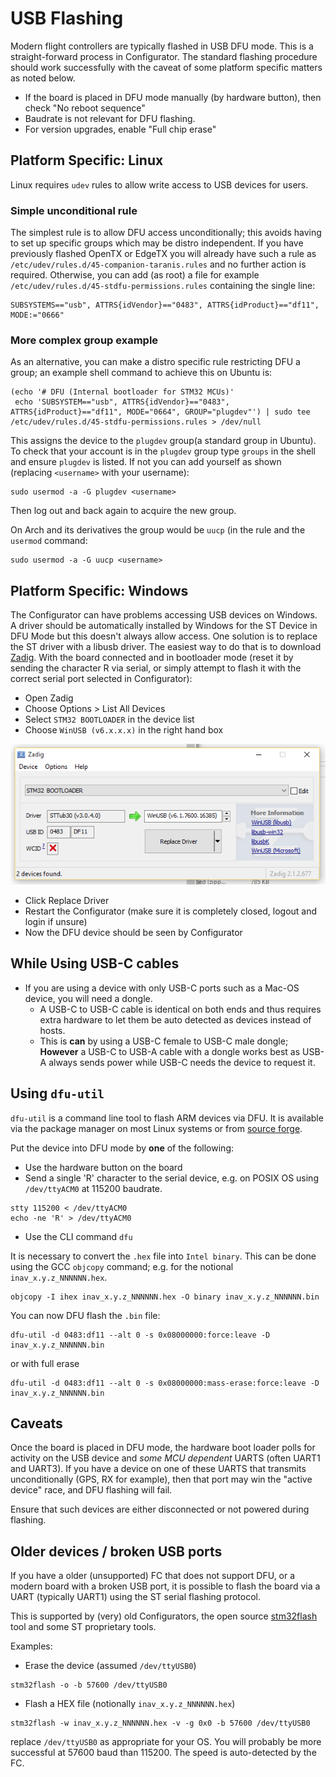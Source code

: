 # USB Flashing

Modern flight controllers are typically flashed in USB DFU mode. This is a straight-forward process in Configurator. The standard flashing procedure should work successfully with the caveat of some platform specific matters as noted below.

* If the board is placed in DFU mode manually (by hardware button), then check "No reboot sequence"
* Baudrate is not relevant for DFU flashing.
* For version upgrades, enable "Full chip erase"


## Platform Specific: Linux

Linux requires `udev` rules to allow write access to USB devices for users.


### Simple unconditional rule

The simplest rule is to allow DFU access unconditionally; this avoids having to set up specific groups which may be distro independent. If you have previously flashed OpenTX or EdgeTX you will already have such a rule as `/etc/udev/rules.d/45-companion-taranis.rules` and no further action is required. Otherwise, you can add (as root) a file for example `/etc/udev/rules.d/45-stdfu-permissions.rules` containing the single line:

```
SUBSYSTEMS=="usb", ATTRS{idVendor}=="0483", ATTRS{idProduct}=="df11", MODE:="0666"
```

### More complex group example

As an alternative, you can make a distro specific rule restricting DFU a group; an example shell command to achieve this on Ubuntu is:

```
(echo '# DFU (Internal bootloader for STM32 MCUs)'
 echo 'SUBSYSTEM=="usb", ATTRS{idVendor}=="0483", ATTRS{idProduct}=="df11", MODE="0664", GROUP="plugdev"') | sudo tee /etc/udev/rules.d/45-stdfu-permissions.rules > /dev/null
```

This assigns the device to the `plugdev` group(a standard group in Ubuntu). To check that your account is in the `plugdev` group type `groups` in the shell and ensure `plugdev` is listed. If not you can add yourself as shown (replacing `<username>` with your username):
```
sudo usermod -a -G plugdev <username>
```
Then log out and back again to acquire the new group.

On Arch and its derivatives the group would be `uucp` (in the rule and the `usermod` command:
```
sudo usermod -a -G uucp <username>
```

## Platform Specific: Windows

The Configurator can have problems accessing USB devices on Windows. A driver should be automatically installed by Windows for the ST Device in DFU Mode but this doesn't always allow access. One solution is to replace the ST driver with a libusb driver. The easiest way to do that is to download [Zadig](http://zadig.akeo.ie/).
With the board connected and in bootloader mode (reset it by sending the character R via serial, or simply attempt to flash it with the correct serial port selected in Configurator):

* Open Zadig
* Choose Options > List All Devices
* Select `STM32 BOOTLOADER` in the device list
* Choose `WinUSB (v6.x.x.x)` in the right hand box
   
![Zadig Driver Procedure](assets/images/zadig-dfu.png)

* Click Replace Driver
* Restart the Configurator (make sure it is completely closed, logout and login if unsure)
* Now the DFU device should be seen by Configurator

## While Using USB-C cables

* If you are using a device with only USB-C ports such as a Mac-OS device, you will need a dongle.
  * A USB-C to USB-C cable is identical on both ends and thus requires extra hardware to let them be auto detected as devices instead of hosts.
  * This is __can__ by using a USB-C female to USB-C male dongle; **However** a USB-C to USB-A cable with a dongle works best as USB-A always sends power while USB-C needs the device to request it.
    
## Using `dfu-util`

`dfu-util` is a command line tool to flash ARM devices via DFU. It is available via the package manager on most Linux systems or from [source forge](http://sourceforge.net/p/dfu-util).

Put the device into DFU mode by **one** of the following:

* Use the hardware button on the board
* Send a single 'R' character to the serial device, e.g. on POSIX OS using `/dev/ttyACM0` at 115200 baudrate.

```
stty 115200 < /dev/ttyACM0
echo -ne 'R' > /dev/ttyACM0
```
* Use the CLI command `dfu`

It is necessary to convert the `.hex` file into `Intel binary`. This can be done using the GCC `objcopy` command; e.g. for the notional `inav_x.y.z_NNNNNN.hex`.

```
objcopy -I ihex inav_x.y.z_NNNNNN.hex -O binary inav_x.y.z_NNNNNN.bin
```

You can now DFU flash the `.bin` file:

```
dfu-util -d 0483:df11 --alt 0 -s 0x08000000:force:leave -D inav_x.y.z_NNNNNN.bin
```
or with full erase

```
dfu-util -d 0483:df11 --alt 0 -s 0x08000000:mass-erase:force:leave -D inav_x.y.z_NNNNNN.bin
```

## Caveats

Once the board is placed in DFU mode, the hardware boot loader polls for activity on the USB device and *some MCU dependent* UARTS (often UART1 and UART3). If you have a device on one of these UARTS that transmits unconditionally (GPS, RX for example), then that port may win the "active device" race, and DFU flashing will fail.

Ensure that such devices are either disconnected or not powered during flashing.

## Older devices / broken USB ports

If you have a older (unsupported) FC that does not support DFU, or a modern board with a broken USB port, it is possible to flash the board via a UART (typically UART1) using the ST serial flashing protocol.


This is supported by (very) old Configurators, the open source [stm32flash](https://sourceforge.net/projects/stm32flash/) tool and some ST proprietary tools.

Examples:

* Erase the device (assumed `/dev/ttyUSB0`)

```
stm32flash -o -b 57600 /dev/ttyUSB0
```
* Flash a HEX file (notionally `inav_x.y.z_NNNNNN.hex`)

```
stm32flash -w inav_x.y.z_NNNNNN.hex -v -g 0x0 -b 57600 /dev/ttyUSB0
```

replace `/dev/ttyUSB0` as appropriate for your OS. You will probably be more successful at 57600 baud than 115200. The speed is auto-detected by the FC.
